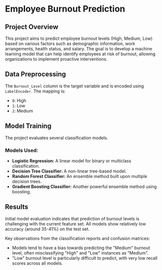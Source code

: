 # Employee Burnout Prediction

## Project Overview

This project aims to predict employee burnout levels (High, Medium, Low) based on various factors such as demographic information, work arrangements, health status, and salary. The goal is to develop a machine learning model that can help identify employees at risk of burnout, allowing organizations to implement proactive interventions.

## Data Preprocessing

The `Burnout_Level` column is the target variable and is encoded using `LabelEncoder`. The mapping is:
-   `0`: High
-   `1`: Low
-   `2`: Medium

## Model Training

The project evaluates several classification models.

### Models Used:

-   **Logistic Regression:** A linear model for binary or multiclass classification.
-   **Decision Tree Classifier:** A non-linear tree-based model.
-   **Random Forest Classifier:** An ensemble method built upon multiple decision trees.
-   **Gradient Boosting Classifier:** Another powerful ensemble method using boosting.

## Results

Initial model evaluation indicates that prediction of burnout levels is challenging with the current feature set. All models show relatively low accuracy (around 35-41%) on the test set.

Key observations from the classification reports and confusion matrices:
-   Models tend to have a bias towards predicting the "Medium" burnout level, often misclassifying "High" and "Low" instances as "Medium".
-   "Low" burnout level is particularly difficult to predict, with very low recall scores across all models.
